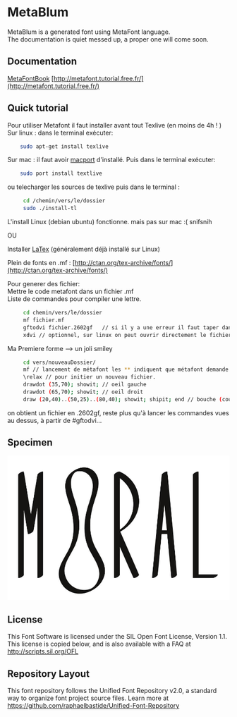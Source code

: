 # MetaBlum

MetaBlum is a generated font using MetaFont language.  
The documentation is quiet messed up, a proper one will come soon.  

## Documentation
[MetaFontBook](http://osp.constantvzw.org/api/osp.tools.metafontbook/a88e0c2fe23d74d5299191b7ae1866362535ccaa/blob-data/MetaFontBook.pdf) 
[http://metafont.tutorial.free.fr/](http://metafont.tutorial.free.fr/)

## Quick tutorial
Pour utiliser Metafont il faut installer avant tout Texlive (en moins de 4h ! )  
Sur linux : dans le terminal exécuter:  
```bash
    sudo apt-get install texlive
```
Sur mac : il faut avoir [macport](https://www.macports.org/) d'installé. Puis dans le terminal exécuter:  
```bash
    sudo port install textlive 
```
ou telecharger les sources de texlive puis dans le terminal :
```bash
     cd /chemin/vers/le/dossier
     sudo ./install-tl
```

L'install Linux (debian ubuntu) fonctionne. mais pas sur mac :( snifsnih  

OU  

Installer [LaTex](http://www.latex-project.org/) (généralement déjà installé sur Linux)  


Plein de fonts en .mf : [http://ctan.org/tex-archive/fonts/](http://ctan.org/tex-archive/fonts/)  

Pour generer des fichier:  
Mettre le code metafont dans un fichier .mf  
Liste de commandes pour compiler une lettre.  
```bash
     cd chemin/vers/le/dossier
     mf fichier.mf
     gftodvi fichier.2602gf   // si il y a une erreur il faut taper dans le terminal # mktextfm gray  puis relancer la commande.
     xdvi // optionnel, sur linux on peut ouvrir directement le fichier avec le visionneur de doc 
```

Ma Premiere forme --> un joli smiley
```bash
     cd vers/nouveauDossier/
     mf // lancement de métafont les ** indiquent que métafont demande un fichier.
     \relax // pour initier un nouveau fichier.
     drawdot (35,70); showit; // oeil gauche
     drawdot (65,70); showit; // oeil droit
     draw (20,40)..(50,25)..(80,40); showit; shipit; end // bouche (courbe + ecriture du fichier
```
on obtient un fichier en .2602gf, reste plus qu'à lancer les commandes vues au dessus, à partir de #gftodvi...  

## Specimen

![Demo](https://raw.githubusercontent.com/EtienneOz/MetaBlum/master/documentation/images/specimen.jpg)

## License

This Font Software is licensed under the SIL Open Font License, Version 1.1. 
This license is copied below, and is also available with a FAQ at 
http://scripts.sil.org/OFL

## Repository Layout

This font repository follows the Unified Font Repository v2.0, 
a standard way to organize font project source files. Learn more at 
https://github.com/raphaelbastide/Unified-Font-Repository
